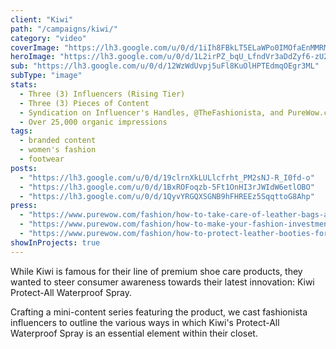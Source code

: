 ```yaml
---
client: "Kiwi"
path: "/campaigns/kiwi/"
category: "video"
coverImage: "https://lh3.google.com/u/0/d/1iIh8FBkLT5ELaWPo0IMOfaEnMMRMFlsw"
heroImage: "https://lh3.google.com/u/0/d/1L2irPZ_bqU_LfndVr3aDdZyf6-zU23Ls"
sub: "https://lh3.google.com/u/0/d/12WzWdUvpj5uFl8KuOlHPTEdmqOEgr3ML"
subType: "image"
stats:
  - Three (3) Influencers (Rising Tier)
  - Three (3) Pieces of Content
  - Syndication on Influencer's Handles, @TheFashionista, and PureWow.com
  - Over 25,000 organic impressions
tags:
  - branded content
  - women's fashion
  - footwear
posts:
  - "https://lh3.google.com/u/0/d/19clrnXkLULlcfrht_PM2sNJ-R_I0fd-o"
  - "https://lh3.google.com/u/0/d/1BxROFoqzb-5Ft1OnHI3rJWIdW6etlOBO"
  - "https://lh3.google.com/u/0/d/1QyvYRGQXSGNB9hFHREEz5SqqttoG8Ahp"
press:
  - "https://www.purewow.com/fashion/how-to-take-care-of-leather-bags-and-boots"
  - "https://www.purewow.com/fashion/how-to-make-your-fashion-investment-pieces-last"
  - "https://www.purewow.com/fashion/how-to-protect-leather-booties-for-winter"
showInProjects: true
---
```


While Kiwi is famous for their line of premium shoe care products, they wanted to steer consumer awareness towards their latest innovation: Kiwi Protect-All Waterproof Spray.

Crafting a mini-content series featuring the product, we cast fashionista influencers to outline the various ways in which Kiwi's Protect-All Waterproof Spray is an essential element within their closet.
